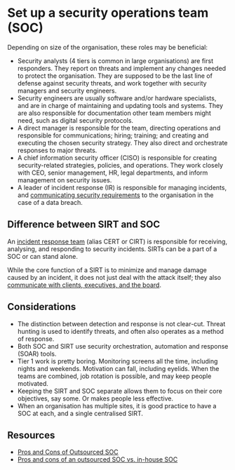 # Set up a security operations team (SOC)

Depending on size of the organisation, these roles may be beneficial:

* Security analysts (4 tiers is common in large organisations) are first responders. They report on threats and implement any changes needed to protect the organisation. They are supposed to be the last line of defense against security threats, and work together with security managers and security engineers.
* Security engineers are usually software and/or hardware specialists, and are in charge of maintaining and updating tools and systems. They are also responsible for documentation other team members might need, such as digital security protocols.
* A direct manager is responsible for the team, directing operations and responsible for communications; hiring; training; and creating and executing the chosen security strategy. They also direct and orchestrate responses to major threats.
* A chief information security officer (CISO) is responsible for creating security-related strategies, policies, and operations. They work closely with CEO, senior management, HR, legal departments, and inform management on security issues.
* A leader of incident response (IR) is responsible for managing incidents, and [communicating security requirements](communications.md) to the organisation in the case of a data breach.

## Difference between SIRT and SOC

An [incident response team](sirt.md) (alias CERT or CIRT) is responsible for receiving, analysing, and responding to 
security incidents. SIRTs can be a part of a SOC or can stand alone.

While the core function of a SIRT is to minimize and manage damage caused by an incident, it does not just deal with 
the attack itself; they also [communicate with clients, executives, and the board](communications.md).

## Considerations

* The distinction between detection and response is not clear-cut. Threat hunting is used to identify threats, 
and often also operates as a method of response.
* Both SOC and SIRT use security orchestration, automation and response (SOAR) tools.
* Tier 1 work is pretty boring. Monitoring screens all the time, including nights and weekends. Motivation can fall, 
including eyelids. When the teams are combined, job rotation is possible, and may keep people motivated.
* Keeping the SIRT and SOC separate allows them to focus on their core objectives, say some. Or makes people less effective.
* When an organisation has multiple sites, it is good practice to have a SOC at each, and a single centralised SIRT.

## Resources

* [Pros and Cons of Outsourced SOC](https://www.datashieldprotect.com/blog/pros-and-cons-of-an-outsourced-soc)
* [Pros and cons of an outsourced SOC vs. in-house SOC](https://www.techtarget.com/searchsecurity/tip/In-house-vs-outsourced-cybersecurity-operations-center-capabilities)
